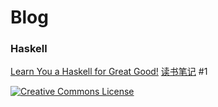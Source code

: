 # Blog

### Haskell

[Learn You a Haskell for Great Good!](http://learnyouahaskell.com/)  [读书笔记](#1)  #1



<a rel="license" href="http://creativecommons.org/licenses/by/4.0/"><img alt="Creative Commons License" style="border-width:0" src="https://i.creativecommons.org/l/by/4.0/88x31.png" /></a>
